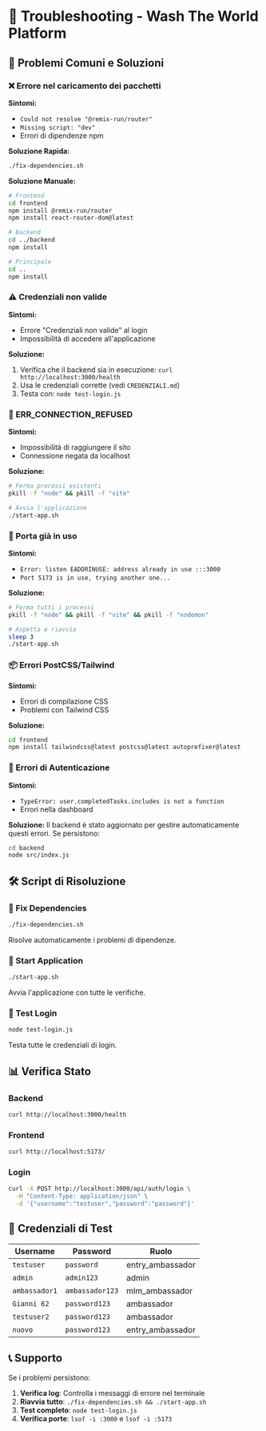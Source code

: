 # 🔧 Troubleshooting - Wash The World Platform

## 🚨 Problemi Comuni e Soluzioni

### ❌ Errore nel caricamento dei pacchetti

**Sintomi:**
- `Could not resolve "@remix-run/router"`
- `Missing script: "dev"`
- Errori di dipendenze npm

**Soluzione Rapida:**
```bash
./fix-dependencies.sh
```

**Soluzione Manuale:**
```bash
# Frontend
cd frontend
npm install @remix-run/router
npm install react-router-dom@latest

# Backend
cd ../backend
npm install

# Principale
cd ..
npm install
```

### ⚠️ Credenziali non valide

**Sintomi:**
- Errore "Credenziali non valide" al login
- Impossibilità di accedere all'applicazione

**Soluzione:**
1. Verifica che il backend sia in esecuzione: `curl http://localhost:3000/health`
2. Usa le credenziali corrette (vedi `CREDENZIALI.md`)
3. Testa con: `node test-login.js`

### 🔌 ERR_CONNECTION_REFUSED

**Sintomi:**
- Impossibilità di raggiungere il sito
- Connessione negata da localhost

**Soluzione:**
```bash
# Ferma processi esistenti
pkill -f "node" && pkill -f "vite"

# Avvia l'applicazione
./start-app.sh
```

### 🚫 Porta già in uso

**Sintomi:**
- `Error: listen EADDRINUSE: address already in use :::3000`
- `Port 5173 is in use, trying another one...`

**Soluzione:**
```bash
# Ferma tutti i processi
pkill -f "node" && pkill -f "vite" && pkill -f "nodemon"

# Aspetta e riavvia
sleep 3
./start-app.sh
```

### 📦 Errori PostCSS/Tailwind

**Sintomi:**
- Errori di compilazione CSS
- Problemi con Tailwind CSS

**Soluzione:**
```bash
cd frontend
npm install tailwindcss@latest postcss@latest autoprefixer@latest
```

### 🔐 Errori di Autenticazione

**Sintomi:**
- `TypeError: user.completedTasks.includes is not a function`
- Errori nella dashboard

**Soluzione:**
Il backend è stato aggiornato per gestire automaticamente questi errori. Se persistono:
```bash
cd backend
node src/index.js
```

## 🛠️ Script di Risoluzione

### 🔧 Fix Dependencies
```bash
./fix-dependencies.sh
```
Risolve automaticamente i problemi di dipendenze.

### 🚀 Start Application
```bash
./start-app.sh
```
Avvia l'applicazione con tutte le verifiche.

### 🧪 Test Login
```bash
node test-login.js
```
Testa tutte le credenziali di login.

## 📊 Verifica Stato

### Backend
```bash
curl http://localhost:3000/health
```

### Frontend
```bash
curl http://localhost:5173/
```

### Login
```bash
curl -X POST http://localhost:3000/api/auth/login \
  -H "Content-Type: application/json" \
  -d '{"username":"testuser","password":"password"}'
```

## 🎯 Credenziali di Test

| Username | Password | Ruolo |
|----------|----------|-------|
| `testuser` | `password` | entry_ambassador |
| `admin` | `admin123` | admin |
| `ambassador1` | `ambassador123` | mlm_ambassador |
| `Gianni 62` | `password123` | ambassador |
| `testuser2` | `password123` | ambassador |
| `nuovo` | `password123` | entry_ambassador |

## 📞 Supporto

Se i problemi persistono:

1. **Verifica log**: Controlla i messaggi di errore nel terminale
2. **Riavvia tutto**: `./fix-dependencies.sh && ./start-app.sh`
3. **Test completo**: `node test-login.js`
4. **Verifica porte**: `lsof -i :3000` e `lsof -i :5173` 